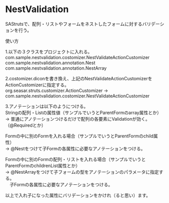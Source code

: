 NestValidation
==============

SAStrutsで、配列・リストやフォームをネストしたフォームに対するバリデーションを行う。

使い方

1.以下の３クラスをプロジェクトに入れる。  
com.sample.nestvalidation.costomizer.NestValidateActionCustomizer  
com.sample.nestvalidation.annotation.Nest  
com.sample.nestvalidation.annotation.NestArray

2.costomizer.diconを書き換え、上記のNestValidateActionCustomizerをActionCustomizerに指定する。  
org.seasar.struts.customizer.ActionCustomizer → com.sample.nestvalidation.costomizer.NestValidateActionCustomizer

3.アノテーションは以下のようにつける。  
Stringの配列・Listの属性値（サンプルでいうとParentFormのarray属性とか）  
→ 普通にアノテーションつけるだけで配列の各要素にValidationが効く。（@Requiredとか）  

Formの中に別のFormを入れる場合（サンプルでいうとParentFormのchild属性）  
→ @Nestをつけて子Formの各属性に必要なアノテーションをつける。

Formの中に別のFormの配列・リストを入れる場合（サンプルでいうとParentFormのchildrenList属性とか）  
→ @NestArrayをつけて子フォームの型をアノテーションのパラメータに指定する。  
　子Formの各属性に必要なアノテーションをつける。

以上で入れ子になった属性にバリデーションをかけれ（ると思い）ます。

